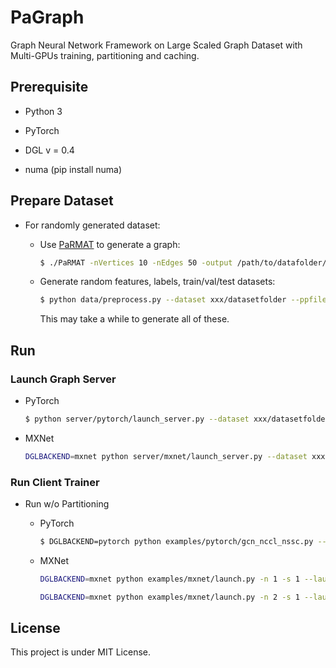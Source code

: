 # PaGraph

Graph Neural Network Framework on Large Scaled Graph Dataset with Multi-GPUs training, partitioning and caching.

## Prerequisite

* Python 3

* PyTorch

* DGL v = 0.4

* numa (pip install numa)

## Prepare Dataset

* For randomly generated dataset:

  * Use [PaRMAT](https://github.com/farkhor/PaRMAT) to generate a graph:

    ```bash
    $ ./PaRMAT -nVertices 10 -nEdges 50 -output /path/to/datafolder/pp.txt -noDuplicateEdges -undirected -threads 16

    ```
  
  * Generate random features, labels, train/val/test datasets:

    ```bash
    $ python data/preprocess.py --dataset xxx/datasetfolder --ppfile pp.txt --gen-feature --gen-label --gen-set
    ```

    This may take a while to generate all of these.

## Run

### Launch Graph Server

* PyTorch

  ```bash
  $ python server/pytorch/launch_server.py --dataset xxx/datasetfolder --num-workers 3
  ```

* MXNet

  ```bash
  DGLBACKEND=mxnet python server/mxnet/launch_server.py --dataset xxx/datasetfolder --num-workers 3
  ```

### Run Client Trainer

* Run w/o Partitioning

  * PyTorch

    ```bash
    $ DGLBACKEND=pytorch python examples/pytorch/gcn_nccl_nssc.py --gpu 0,1 --dataset /path/to/datasetfolder --num-neighbors 2 --batch-size 2500
    ```
  
  * MXNet

    ```bash
    DGLBACKEND=mxnet python examples/mxnet/launch.py -n 1 -s 1 --launcher local python examples/mxnet/gcn_client_nssc.py --batch-size 2500 --test-batch-size 5000 --n-epochs 60 --graph-name reddit --num-neighbors 2 --n-hidden 128 --dropout 0.2 --weight-decay 0 --num-gpus 1
    ```

    ```bash
    DGLBACKEND=mxnet python examples/mxnet/launch.py -n 2 -s 1 --launcher local python examples/mxnet/gcn_nssc.py --dataset /home/lzq/data/graph-gen/3mv150me --ngpu 2 --batch-size 2500 --n-epochs 60 --num-neighbors 2
    ```


## License

This project is under MIT License. 